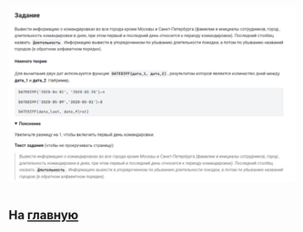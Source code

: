 

<img src="../art/1.6.5.task.png" alt="solution" >

```sql

```

На [главную](https://github.com/BEPb/stepik_sql/README.md)
---


